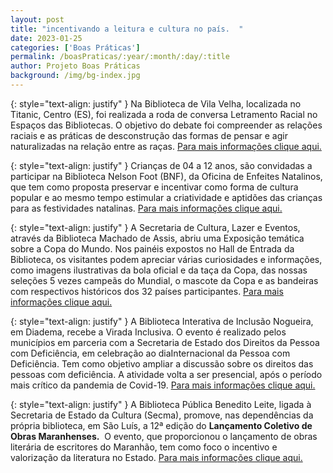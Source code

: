 ```yaml
---
layout: post
title: "incentivando a leitura e cultura no país.  "
date: 2023-01-25
categories: ['Boas Práticas']
permalink: /boasPraticas/:year/:month/:day/:title
author: Projeto Boas Práticas
background: /img/bg-index.jpg
---
```

{: style="text-align: justify" }
Na Biblioteca de Vila Velha, localizada no Titanic, Centro (ES), foi realizada a roda de conversa Letramento Racial no Espaços das Bibliotecas. O objetivo do debate foi compreender as relações raciais e as práticas de desconstrução das formas de pensar e agir naturalizadas na relação entre as raças.
[Para mais informações clique aqui.](https://www.vilavelha.es.gov.br/noticias/2022/11/debate-sobre-o-letramento-racial-na-biblioteca-publica-municipal-39691)

{: style="text-align: justify" }
Crianças de 04 a 12 anos, são convidadas a participar na Biblioteca Nelson Foot (BNF), da Oficina de Enfeites Natalinos, que tem como proposta preservar e incentivar como forma de cultura popular e ao mesmo tempo estimular a criatividade e aptidões das crianças para as festividades natalinas.
[Para mais informações clique aqui.](https://jundiai.sp.gov.br/noticias/2022/11/30/biblioteca-promove-oficina-de-enfeites-natalinos-para-criancas/)

{: style="text-align: justify" }
A Secretaria de Cultura, Lazer e Eventos, através da Biblioteca Machado de Assis, abriu uma Exposição temática sobre a Copa do Mundo. Nos painéis expostos no Hall de Entrada da Biblioteca, os visitantes podem apreciar várias curiosidades e informações, como imagens ilustrativas da bola oficial e da taça da Copa, das nossas seleções 5 vezes campeãs do Mundial, o mascote da Copa e as bandeiras com respectivos históricos dos 32 países participantes.
[Para mais informações clique aqui.](https://www.arapongas.pr.gov.br/cultura/11342_noticia_biblioteca-abre-exposicao-tematica-sobre-copa-do-mundo)

{: style="text-align: justify" }
A Biblioteca Interativa de Inclusão Nogueira, em Diadema, recebe a Virada Inclusiva. O evento é realizado pelos municípios em parceria com a Secretaria de Estado dos Direitos da Pessoa com Deficiência, em celebração ao diaInternacional da Pessoa com Deficiência. Tem como objetivo ampliar a discussão sobre os direitos das pessoas com deficiência. A atividade volta a ser presencial, após o período mais crítico da pandemia de Covid-19.
[Para mais informações clique aqui.](https://www.abcdoabc.com.br/diadema/noticia/diadema-realiza-virada-inclusiva-biblioteca-vila-nogueira-179158)

{: style="text-align: justify" }
A Biblioteca Pública Benedito Leite, ligada à Secretaria de Estado da Cultura (Secma), promove, nas dependências da própria biblioteca, em São Luís, a 12ª edição do __Lançamento Coletivo de Obras Maranhenses.__  O evento, que proporcionou o lançamento de obras literária de escritores do Maranhão, tem como foco o incentivo e valorização da literatura no Estado.
[Para mais informações clique aqui.](https://www.ma.gov.br/noticias/biblioteca-benedito-leite-lanca-mais-de-50-obras-de-autores-maranhenses-na-12-edicao-de-evento-literario)
